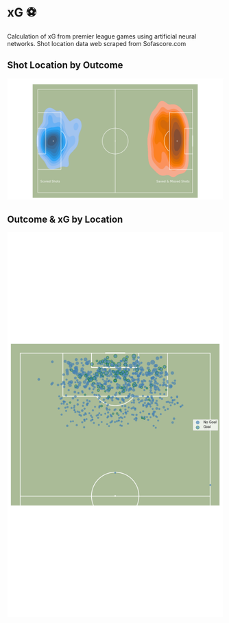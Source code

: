 # xG ⚽️
Calculation of xG from premier league games using artificial neural networks. Shot location data web scraped from Sofascore.com

## Shot Location by Outcome
![](assets/shotmap.png)

## Outcome & xG by Location
![](assets/xg_map.png)
